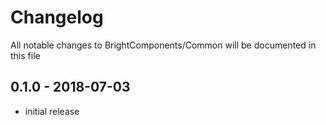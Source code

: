 # Changelog

All notable changes to BrightComponents/Common will be documented in this file

## 0.1.0 - 2018-07-03

- initial release
